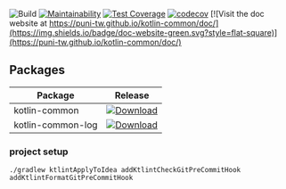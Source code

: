 ![Build](https://github.com/puni-tw/kotlin-common/workflows/Build/badge.svg)
[![Maintainability](https://api.codeclimate.com/v1/badges/df4b905336275ade5489/maintainability)](https://codeclimate.com/github/puni-tw/kotlin-common/maintainability)
[![Test Coverage](https://api.codeclimate.com/v1/badges/df4b905336275ade5489/test_coverage)](https://codeclimate.com/github/puni-tw/kotlin-common/test_coverage)
[![codecov](https://codecov.io/gh/puni-tw/kotlin-common/branch/master/graph/badge.svg)](https://codecov.io/gh/puni-tw/kotlin-common)
[![Visit the doc website at https://puni-tw.github.io/kotlin-common/doc/](https://img.shields.io/badge/doc-website-green.svg?style=flat-square)](https://puni-tw.github.io/kotlin-common/doc/)

## Packages

| Package | Release |
| ------------- | ------------- |
| kotlin-common  | [![Download](https://api.bintray.com/packages/puni/maven/kotlin-common/images/download.svg) ](https://bintray.com/puni/maven/kotlin-common/_latestVersion)  |
| kotlin-common-log  | [![Download](https://api.bintray.com/packages/puni/maven/kotlin-common/images/download.svg) ](https://bintray.com/puni/maven/kotlin-common-log/_latestVersion)  |

### project setup

```
./gradlew ktlintApplyToIdea addKtlintCheckGitPreCommitHook addKtlintFormatGitPreCommitHook
```
